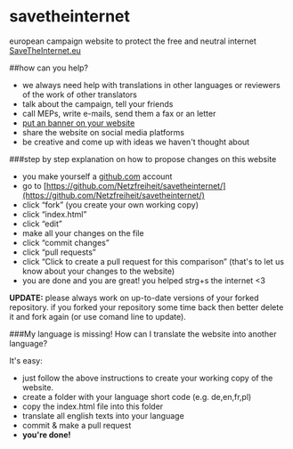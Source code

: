 savetheinternet
===============

european campaign website to protect the free and neutral internet [SaveTheInternet.eu](http://savetheinternet.eu)

##how can you help? 
- we always need help with translations in other languages or reviewers of the work of other translators
- talk about the campaign, tell your friends
- call MEPs, write e-mails, send them a fax or an letter
- [put an banner on your website](http://www.savetheinternet.eu/banner.zip "download banner pack")
- share the website on social media platforms
- be creative and come up with ideas we haven't thought about

###step by step explanation on how to propose changes on this website
- you make yourself a [github.com](https://github.com) account 
- go to [https://github.com/Netzfreiheit/savetheinternet/](https://github.com/Netzfreiheit/savetheinternet/)
- click “fork” (you create your own working copy)
- click “index.html” 
- click “edit” 
- make all your changes on the file
- click “commit changes” 
- click “pull requests”
- click “Click to create a pull request for this comparison” (that's to let us know about your changes to the website)
- you are done and you are great! you helped strg+s the internet <3

**UPDATE:** please always work on up-to-date versions of your forked repository. if you forked your repository some time back then better delete it and fork again (or use comand line to update). 

###My language is missing! How can I translate the website into another language? 

It's easy: 
- just follow the above instructions to create your working copy of the website. 
- create a folder with your language short code (e.g. de,en,fr,pl)
- copy the index.html file into this folder
- translate all english texts into your language
- commit & make a pull request
- **you're done!**

